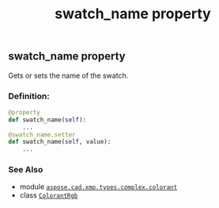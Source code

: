 ﻿---
title: swatch_name property
second_title: Aspose.CAD for Python via .NET API References
description: 
type: docs
weight: 110
url: /python-net/aspose.cad.xmp.types.complex.colorant/colorantrgb/swatch_name/
is_root: false
---

## swatch_name property


Gets or sets the name of the swatch.
### Definition:
```python
@property
def swatch_name(self):
    ...
@swatch_name.setter
def swatch_name(self, value):
    ...
```

### See Also
* module [`aspose.cad.xmp.types.complex.colorant`](../../)
* class [`ColorantRgb`](/cad/python-net/aspose.cad.xmp.types.complex.colorant/colorantrgb)
